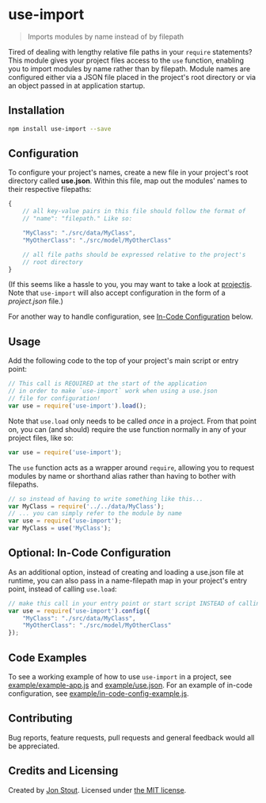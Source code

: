 # use-import
> Imports modules by name instead of by filepath

Tired of dealing with lengthy relative file paths in your `require` statements? This module gives your project files access to the `use` function, enabling you to import modules by name rather than by filepath. Module names are configured either via a JSON file placed in the project's root directory or via an object passed in at application startup.

## Installation

```sh
npm install use-import --save
```

## Configuration

To configure your project's names, create a new file in your project's root directory called **use.json**. Within this file, map out the modules' names to their respective filepaths:

```javascript
{
    // all key-value pairs in this file should follow the format of
    // "name": "filepath." Like so:

    "MyClass": "./src/data/MyClass",
    "MyOtherClass": "./src/model/MyOtherClass"

    // all file paths should be expressed relative to the project's 
    // root directory
}
```

(If this seems like a hassle to you, you may want to take a look at [projectjs](https://github.com/tinwatchman/projectjs). Note that `use-import` will also accept configuration in the form of a *project.json* file.)

For another way to handle configuration, see [In-Code Configuration](#in_code_configuration) below.

## Usage

Add the following code to the top of your project's main script or entry point:

```javascript
// This call is REQUIRED at the start of the application
// in order to make `use-import` work when using a use.json 
// file for configuration!
var use = require('use-import').load();
```

Note that `use.load` only needs to be called *once* in a project. From that point on, you can (and should) require the use function normally in any of your project files, like so:

```javascript
var use = require('use-import');
```

The `use` function acts as a wrapper around `require`, allowing you to request modules by name or shorthand alias rather than having to bother with filepaths.

```javascript
// so instead of having to write something like this...
var MyClass = require('../../data/MyClass');
// ... you can simply refer to the module by name
var use = require('use-import');
var MyClass = use('MyClass');
```

<a name="in_code_configuration"></a>
## Optional: In-Code Configuration

As an additional option, instead of creating and loading a use.json file at runtime, you can also pass in a name-filepath map in your project's entry point, instead of calling `use.load`:

```javascript
// make this call in your entry point or start script INSTEAD of calling use.load as described above.
var use = require('use-import').config({
    "MyClass": "./src/data/MyClass",
    "MyOtherClass": "./src/model/MyOtherClass"
});
```

## Code Examples

To see a working example of how to use `use-import` in a project, see [example/example-app.js](https://github.com/tinwatchman/use-import/blob/master/example/example-app.js) and [example/use.json](https://github.com/tinwatchman/use-import/blob/master/example/use.json). For an example of in-code configuration, see [example/in-code-config-example.js](https://github.com/tinwatchman/use-import/blob/master/example/in-code-config-example.js).

## Contributing

Bug reports, feature requests, pull requests and general feedback would all be appreciated.

## Credits and Licensing

Created by [Jon Stout](http://www.jonstout.net). Licensed under [the MIT license](http://opensource.org/licenses/MIT).
